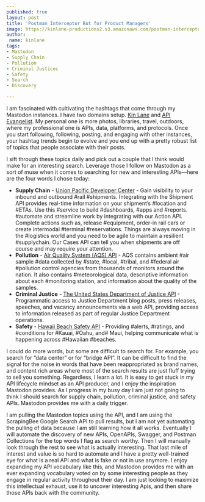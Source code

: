 ```yaml
---
published: true
layout: post
title: 'Postman Interceptor But for Product Managers'
image: https://kinlane-productions2.s3.amazonaws.com/postman-interceptor-add-on-screenshot.png
author:
 name: kinlane
tags:
- Mastodon
- Supply Chain
- Pollution
- Criminal Justicec
- Safety
- Search
- Discovery

---
```

I am fascinated with cultivating the hashtags that come through my Mastodon instances. I have two domains setup. [Kin Lane](https://mastodon.kinlane.com/web/@kin) and [API Evangelist](https://mastodon.apievangelist.com/web/@api). My personal one is more photos, libraries, travel, outdoors, where my professional one is APIs, data, platforms, and protocols. Once you start following, following, posting, and engaging with other instances, your hashtag trends begin to evolve and you end up with a pretty robust list of topics that people associate with their posts. 

I sift through these topics daily and pick out a couple that I think would make for an interesting search. Leverage those I follow on Mastodon as a sort of muse when it comes to searching for new and interesting APIs—here are the four words I chose today:

- **Supply Chain** - [Union Pacific Developer Center](https://www.up.com/customers/all/api-developer/index.htm) - Gain visibility to your inbound and outbound #rail #shipments. Integrating with the Shipment API provides real-time information on your shipment’s #location and #ETAs. Use this #service to build #dashboards, #apps and #reports. #automate and streamline work by integrating with our Action API. Complete actions such as, release #equipment, order-in rail cars or create intermodal #terminal #reservations. Things are always moving in the #logistics world and you need to be agile to maintain a resilient #supplychain. Our Cases API can tell you when shipments are off course and may require your attention.
- **Pollution** - [Air Quality System (AQS) API](https://aqs.epa.gov/aqsweb/documents/data_api.html) - AQS contains ambient #air sample #data collected by #state, #local, #tribal, and #federal air #pollution control agencies from thousands of monitors around the nation. It also contains #meteorological data, descriptive information about each #monitoring station, and information about the quality of the samples.
- **Criminal Justice**  - [The United States Department of Justice API](https://www.justice.gov/developer/api-documentation/api_v1) - Programmatic access to Justice Department blog posts, press releases, speeches, and vacancy announcements via a web API, providing access to information released as part of regular Justice Department operations.
- **Safety** - [Hawaii Beach Safety API](https://hawaiibeachsafety.com/api) - Providing #alerts, #ratings, and #conditions for #Kauai, #Oahu, and# Maui, helping communicate what is happening across #Hawaiian #beaches.

I could do more words, but some are difficult to search for. For example, you search for “data center” or for “bridge API”. It can be difficult to find the signal for the noise in words that have been reappropriated as brand names, and content rich areas where most of the search results are just fluff trying to sell you something. Regardless, I learn a lot. It is easy to get stuck in my API lifecycle mindset as an API producer, and I enjoy the inspiration Mastodon provides. As I progress in my busy day I am just not going to think I should search for supply chain, pollution, criminal justice, and safety APIs. Mastodon provides me with a daily trigger.

I am pulling the Mastodon topics using the API, and I am using the ScrapingBee Google Search API to pull results, but I am not yet automating the pulling of data because I am still learning how it all works. Eventually I will automate the discovery of new APIs, OpenAPIs, Swagger, and Postman Collections for the top words I flag as search worthy. Then I will manually look through the rest to see what is actually interesting. That last mile of interest and value is so hard to automate and I have a pretty well-trained eye for what is a real API and what is fake or not in use anymore. I enjoy expanding my API vocabulary like this, and Mastodon provides me with an ever expanding vocabulary voted on by some interesting people as they engage in regular activity throughout their day. I am just looking to maximize this intellectual exhaust, use it to uncover interesting Apis, and then share those APIs back with the community.